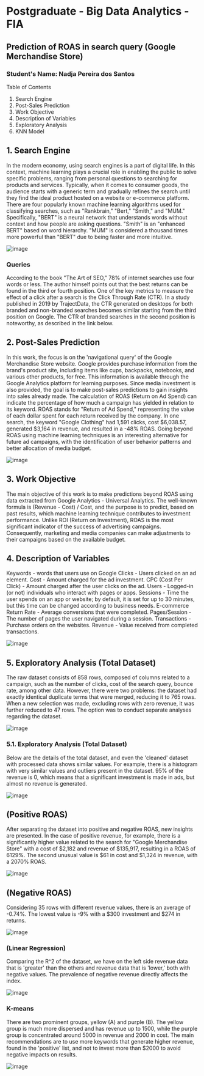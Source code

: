 # Postgraduate - Big Data Analytics - FIA 
## Prediction of ROAS in search query (Google Merchandise Store) 
### Student's Name: Nadja Pereira dos Santos

Table of Contents
1. Search Engine
2. Post-Sales Prediction
3. Work Objective
4. Description of Variables
5. Exploratory Analysis
6. KNN Model

## 1. Search Engine
In the modern economy, using search engines is a part of digital life. In this context, machine learning plays a crucial role in enabling the public to solve specific problems, ranging from personal questions to searching for products and services. Typically, when it comes to consumer goods, the audience starts with a generic term and gradually refines the search until they find the ideal product hosted on a website or e-commerce platform. There are four popularly known machine learning algorithms used for classifying searches, such as "Rankbrain," "Bert," "Smith," and "MUM." Specifically, "BERT" is a neural network that understands words without context and how people are asking questions. "Smith" is an "enhanced BERT" based on word hierarchy. "MUM" is considered a thousand times more powerful than "BERT" due to being faster and more intuitive.

![image](https://github.com/nadjapereira/ml-thesis/assets/11997614/bc115d65-597f-4d68-90e0-124c1e21d24f)

### Queries
According to the book "The Art of SEO," 78% of internet searches use four words or less. The author himself points out that the best returns can be found in the third or fourth position. One of the key metrics to measure the effect of a click after a search is the Click Through Rate (CTR). In a study published in 2019 by TrajectData, the CTR generated on desktops for both branded and non-branded searches becomes similar starting from the third position on Google. The CTR of branded searches in the second position is noteworthy, as described in the link below.

## 2. Post-Sales Prediction
In this work, the focus is on the 'navigational query' of the Google Merchandise Store website. Google provides purchase information from the brand's product site, including items like cups, backpacks, notebooks, and various other products, for free. This information is available through the Google Analytics platform for learning purposes. Since media investment is also provided, the goal is to make post-sales predictions to gain insights into sales already made. The calculation of ROAS (Return on Ad Spend) can indicate the percentage of how much a campaign has yielded in relation to its keyword. ROAS stands for "Return of Ad Spend," representing the value of each dollar spent for each return received by the company. In one search, the keyword "Google Clothing" had 1,591 clicks, cost $6,038.57, generated $3,164 in revenue, and resulted in a -48% ROAS. Going beyond ROAS using machine learning techniques is an interesting alternative for future ad campaigns, with the identification of user behavior patterns and better allocation of media budget.

![image](https://github.com/nadjapereira/ml-thesis/assets/11997614/5b8ad5c0-dc0f-4ab5-95cd-bde70f64304d)


## 3. Work Objective
<p> </p>
The main objective of this work is to make predictions beyond ROAS using data extracted from Google Analytics - Universal Analytics. The well-known formula is (Revenue - Cost) / Cost, and the purpose is to predict, based on past results, which machine learning technique contributes to investment performance. Unlike ROI (Return on Investment), ROAS is the most significant indicator of the success of advertising campaigns. Consequently, marketing and media companies can make adjustments to their campaigns based on the available budget.


## 4. Description of Variables
Keywords - words that users use on Google
Clicks - Users clicked on an ad element.
Cost - Amount charged for the ad investment.
CPC (Cost Per Click) - Amount charged after the user clicks on the ad.
Users - Logged-in (or not) individuals who interact with pages or apps.
Sessions - Time the user spends on an app or website; by default, it is set for up to 30 minutes, but this time can be changed according to business needs.
E-commerce Return Rate - Average conversions that were completed.
Pages/Session - The number of pages the user navigated during a session.
Transactions - Purchase orders on the websites.
Revenue - Value received from completed transactions.

![image](https://github.com/nadjapereira/ml-thesis/assets/11997614/8c2ec0fc-f366-4cf9-82df-6bea322dc607)


## 5. Exploratory Analysis (Total Dataset)
The raw dataset consists of 858 rows, composed of columns related to a campaign, such as the number of clicks, cost of the search query, bounce rate, among other data. However, there were two problems: the dataset had exactly identical duplicate terms that were merged, reducing it to 765 rows. When a new selection was made, excluding rows with zero revenue, it was further reduced to 47 rows. The option was to conduct separate analyses regarding the dataset.

![image](https://github.com/nadjapereira/ml-thesis/assets/11997614/0ed359c9-3f67-4591-acd9-de8198ec3ca5)


### 5.1. Exploratory Analysis (Total Dataset)
Below are the details of the total dataset, and even the 'cleaned' dataset with processed data shows similar values. For example, there is a histogram with very similar values and outliers present in the dataset. 95% of the revenue is 0, which means that a significant investment is made in ads, but almost no revenue is generated.

![image](https://github.com/nadjapereira/ml-thesis/assets/11997614/21d9e8be-ca04-4b33-9871-89878b8d2748)


## (Positive ROAS)
After separating the dataset into positive and negative ROAS, new insights are presented. In the case of positive revenue, for example, there is a significantly higher value related to the search for "Google Merchandise Store" with a cost of $2,182 and revenue of $135,917, resulting in a ROAS of 6129%. The second unusual value is $61 in cost and $1,324 in revenue, with a 2070% ROAS.

![image](https://github.com/nadjapereira/ml-thesis/assets/11997614/11b611be-32ff-44aa-bbaf-f4edee663b90)


## (Negative ROAS)
Considering 35 rows with different revenue values, there is an average of -0.74%. The lowest value is -9% with a $300 investment and $274 in returns.

![image](https://github.com/nadjapereira/ml-thesis/assets/11997614/2b51e2a7-45bb-4d50-944d-3874e37074ad)


### (Linear Regression)
Comparing the R^2 of the dataset, we have on the left side revenue data that is 'greater' than the others and revenue data that is 'lower,' both with negative values. The prevalence of negative revenue directly affects the index.

![image](https://github.com/nadjapereira/ml-thesis/assets/11997614/6b83fb39-c246-46b5-b356-20fe0b551452)


### K-means
There are two prominent groups, yellow (A) and purple (B). The yellow group is much more dispersed and has revenue up to 1500, while the purple group is concentrated around 5000 in revenue and 2000 in cost. The main recommendations are to use more keywords that generate higher revenue, found in the 'positive' list, and not to invest more than $2000 to avoid negative impacts on results.

![image](https://github.com/nadjapereira/ml-thesis/assets/11997614/dbbdc6cb-52c2-4a43-959e-0a023dc582d4)




